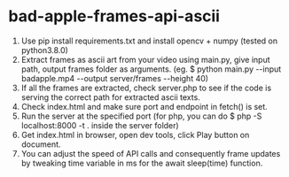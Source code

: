 # bad-apple-frames-api-ascii

1. Use pip install requirements.txt and install opencv + numpy (tested on python3.8.0)
2. Extract frames as ascii art from your video using main.py, give input path, output frames folder as arguments.
(eg. $ python main.py --input badapple.mp4 --output server/frames --height 40)
3. If all the frames are extracted, check server.php to see if the code is serving the correct path for extracted ascii texts.
4. Check index.html and make sure port and endpoint in fetch() is set.
5. Run the server at the specified port (for php, you can do $ php -S localhost:8000 -t . inside the server folder)
6. Get index.html in browser, open dev tools, click Play button on document.
7. You can adjust the speed of API calls and consequently frame updates by tweaking time variable in ms for the await sleep(time) function.
